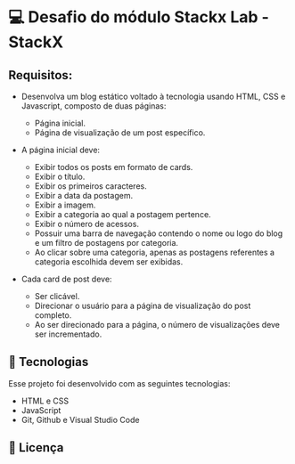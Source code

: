 # 💻 Desafio do módulo Stackx Lab - StackX

## Requisitos:
- Desenvolva um blog estático voltado à tecnologia usando HTML, CSS e Javascript, composto de duas páginas:
  - Página inicial.
  - Página de visualização de um post específico. 

- A página inicial deve:
  - Exibir todos os posts em formato de cards.
  - Exibir o título.
  - Exibir os primeiros caracteres.
  - Exibir a data da postagem.
  - Exibir a imagem.
  - Exibir a categoria ao qual a postagem pertence.
  - Exibir o número de acessos.
  - Possuir uma barra de navegação contendo o nome ou logo do blog e um filtro de postagens por categoria.
  - Ao clicar sobre uma categoria, apenas as postagens referentes a categoria escolhida devem ser exibidas.

- Cada card de post deve:
  - Ser clicável.
  - Direcionar o usuário para a página de visualização do post completo.
  - Ao ser direcionado para a página, o número de visualizações deve ser incrementado. 

## 🚀 Tecnologias
Esse projeto foi desenvolvido com as seguintes tecnologias:
 - HTML e CSS
 - JavaScript
 - Git, Github e Visual Studio Code

## :memo: Licença
